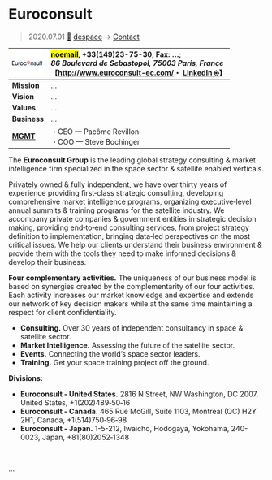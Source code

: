 # Euroconsult
> 2020.07.01 [🚀](../../index/index.md) [despace](../index.md) → [Contact](../contact.md)

|[![](../f/contact/e/euroconsult_logo1_thumb.webp)](../f/contact/e/euroconsult_logo1.webp)|<mark>noemail</mark>, +33(149)23-75-30, Fax: …;<br> *86 Boulevard de Sebastopol, 75003 Paris, France*<br> 【<http://www.euroconsult-ec.com/>・ [LinkedIn ⎆](https://www.linkedin.com/company/euroconsult/)】|
|:-|:-|
|**Mission**|…|
|**Vision**|…|
|**Values**|…|
|**Business**|…|
|**[MGMT](../mgmt.md)**|・CEO — Pacôme Revillon<br> ・COO — Steve Bochinger|

The **Euroconsult Group** is the leading global strategy consulting & market intelligence firm specialized in the space sector & satellite enabled verticals.

Privately owned & fully independent, we have over thirty years of experience providing first‑class strategic consulting, developing comprehensive market intelligence programs, organizing executive‑level annual summits & training programs for the satellite industry. We accompany private companies & government entities in strategic decision making, providing end‑to‑end consulting services, from project strategy definition to implementation, bringing data‑led perspectives on the most critical issues. We help our clients understand their business environment & provide them with the tools they need to make informed decisions & develop their business.

**Four complementary activities.** The uniqueness of our business model is based on synergies created by the complementarity of our four activities. Each activity increases our market knowledge and expertise and extends our network of key decision makers while at the same time maintaining a respect for client confidentiality.

   - **Consulting.** Over 30 years of independent consultancy in space & satellite sector.
   - **Market Intelligence.** Assessing the future of the satellite sector.
   - **Events.** Connecting the world’s space sector leaders.
   - **Training.** Get your space training project off the ground.

**Divisions:**

   - **Euroconsult - United States.** 2816 N Street, NW Washington, DC 2007, United States, +1(202)489‑50‑16
   - **Euroconsult - Canada.** 465 Rue McGill, Suite 1103, Montreal (QC) H2Y 2H1, Canada, +1(514)750‑96‑98
   - **Euroconsult - Japan.** 1-5-212, Iwaicho, Hodogaya, Yokohama, 240-0023, Japan, +81(80)2052‑1348

<p style="page-break-after:always"> </p>

…

